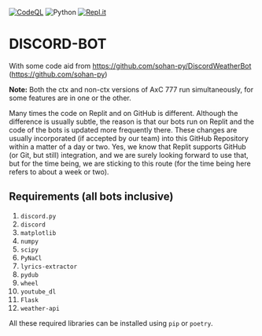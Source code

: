 [![CodeQL](https://github.com/chinmoysir/DISCORD-BOT/actions/workflows/codeql-analysis.yml/badge.svg)](https://github.com/chinmoysir/DISCORD-BOT/actions/workflows/codeql-analysis.yml)
![Python](https://img.shields.io/badge/python-3670A0?style=for-the-badge&logo=python&logoColor=ffdd54)
[![Repl.it](https://img.shields.io/badge/Repl.it-%230D101E.svg?style=for-the-badge&logo=replit&logoColor=white)](https://replit.com/@Abhisheksaxena4)
# DISCORD-BOT
With some code aid from https://github.com/sohan-py/DiscordWeatherBot (https://github.com/sohan-py)

**Note:** Both the ctx and non-ctx versions of AxC 777 run simultaneously, for some features are in one or the other.

Many times the code on Replit and on GitHub is different. Although the difference is usually subtle, the reason is that our bots run on Replit and the code of the bots is updated more frequently there. These changes are usually incorporated (if accepted by our team) into this GitHub Repository within a matter of a day or two. Yes, we know that Replit supports GitHub (or Git, but still) integration, and we are surely looking forward to use that, but for the time being, we are sticking to this route (for the time being here refers to about a week or two).

## Requirements (all bots inclusive)
1. `discord.py`
2. `discord`
3. `matplotlib`
4. `numpy`
5. `scipy`
6. `PyNaCl`
7. `lyrics-extractor`
8. `pydub`
9. `wheel`
10. `youtube_dl`
11. `Flask`
12. `weather-api`

All these required libraries can be installed using `pip` or `poetry`.

